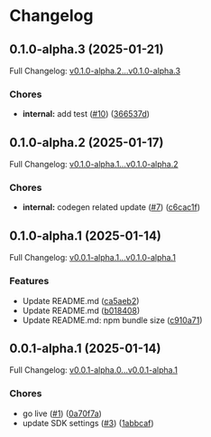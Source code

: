 # Changelog

## 0.1.0-alpha.3 (2025-01-21)

Full Changelog: [v0.1.0-alpha.2...v0.1.0-alpha.3](https://github.com/Johnmiicheal/spitch.js/compare/v0.1.0-alpha.2...v0.1.0-alpha.3)

### Chores

* **internal:** add test ([#10](https://github.com/Johnmiicheal/spitch.js/issues/10)) ([366537d](https://github.com/Johnmiicheal/spitch.js/commit/366537d1de0e229fa6295d6363e759a908f06563))

## 0.1.0-alpha.2 (2025-01-17)

Full Changelog: [v0.1.0-alpha.1...v0.1.0-alpha.2](https://github.com/Johnmiicheal/spitch.js/compare/v0.1.0-alpha.1...v0.1.0-alpha.2)

### Chores

* **internal:** codegen related update ([#7](https://github.com/Johnmiicheal/spitch.js/issues/7)) ([c6cac1f](https://github.com/Johnmiicheal/spitch.js/commit/c6cac1f3f578a922b6b139232e49ca6f75458f1a))

## 0.1.0-alpha.1 (2025-01-14)

Full Changelog: [v0.0.1-alpha.1...v0.1.0-alpha.1](https://github.com/Johnmiicheal/spitch.js/compare/v0.0.1-alpha.1...v0.1.0-alpha.1)

### Features

* Update README.md ([ca5aeb2](https://github.com/Johnmiicheal/spitch.js/commit/ca5aeb22324da30fff5064395968c07bd39a99f0))
* Update README.md ([b018408](https://github.com/Johnmiicheal/spitch.js/commit/b01840894389983a287a26a8340b221f43003db0))
* Update README.md: npm bundle size ([c910a71](https://github.com/Johnmiicheal/spitch.js/commit/c910a714ff6abdcaa12cfd563d1f0b1f6e4268ee))

## 0.0.1-alpha.1 (2025-01-14)

Full Changelog: [v0.0.1-alpha.0...v0.0.1-alpha.1](https://github.com/Johnmiicheal/spitch.js/compare/v0.0.1-alpha.0...v0.0.1-alpha.1)

### Chores

* go live ([#1](https://github.com/Johnmiicheal/spitch.js/issues/1)) ([0a70f7a](https://github.com/Johnmiicheal/spitch.js/commit/0a70f7a402aa5520b9e8efbe26c4311664b88e75))
* update SDK settings ([#3](https://github.com/Johnmiicheal/spitch.js/issues/3)) ([1abbcaf](https://github.com/Johnmiicheal/spitch.js/commit/1abbcaf1912e82beaca2899cdf93e889addf0e78))
